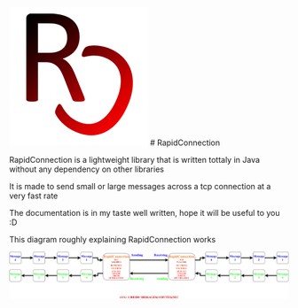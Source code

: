 <img src="https://raw.githubusercontent.com/IRONALEKS/RapidConnection/master/Images/Logo.png">
# RapidConnection

RapidConnection is a lightweight library that is written tottaly in Java without any dependency on other libraries

It is made to send small or large messages across a tcp connection at a very fast rate

The documentation is in my taste well written, hope it will be useful to you :D

This diagram roughly explaining RapidConnection works

![Alt text](/Images/Diagram.png?raw=true "Diagram")
